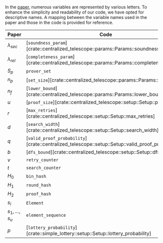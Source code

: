In the [paper](https://iohk.io/en/research/library/papers/approximate-lower-bound-arguments/), numerous variables are represented by various letters. To enhance the simplicity and readability of our code, we have opted for descriptive names. A mapping between the variable names used in the paper and those in the code is provided for reference.


| Paper              | Code                                                                                             |
|--------------------|--------------------------------------------------------------------------------------------------|
| $\lambda_{sec}$    | [`soundness_param`][crate::centralized_telescope::params::Params::soundness_param]               |
| $\lambda_{rel}$    | [`completeness_param`][crate::centralized_telescope::params::Params::completeness_param]         |
| $S_p$              | `prover_set`                                                                                     |
| $n_p$              | [`set_size`][crate::centralized_telescope::params::Params::set_size]                             |
| $n_f$              | [`lower_bound`][crate::centralized_telescope::params::Params::lower_bound]                       |
| $u$                | [`proof_size`][crate::centralized_telescope::setup::Setup::proof_size]                           |
| $r$                | [`max_retries`][crate::centralized_telescope::setup::Setup::max_retries]                         |
| $d$                | [`search_width`][crate::centralized_telescope::setup::Setup::search_width]                       |
| $q$                | [`valid_proof_probability`][crate::centralized_telescope::setup::Setup::valid_proof_probability] |
| $b$                | [`dfs_bound`][crate::centralized_telescope::setup::Setup::dfs_bound]                             |
| $v$                | `retry_counter`                                                                                  |
| $t$                | `search_counter`                                                                                 |
| $H_0$              | `bin_hash`                                                                                       |
| $H_1$              | `round_hash`                                                                                     |
| $H_2$              | `proof_hash`                                                                                     |
| $s_i$              | `Element`                                                                                        |
| $s_1, \ldots, s_u$ | `element_sequence`                                                                               |
| $p$                | [`lottery_probability`][crate::simple_lottery::setup::Setup::lottery_probability]                |

